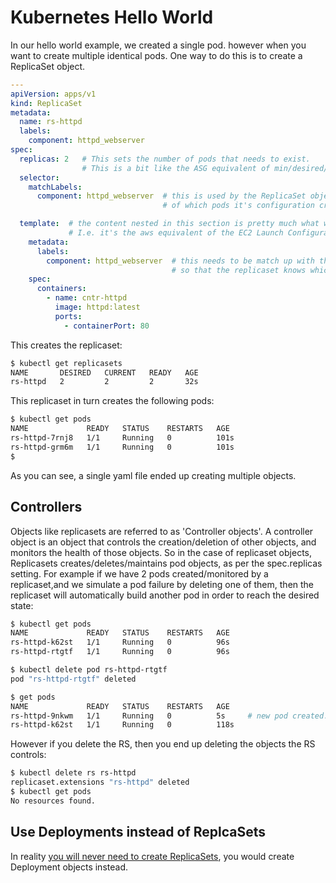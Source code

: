 # Kubernetes Hello World

In our hello world example, we created a single pod. however when you want to create multiple identical pods. One way to do this is to create a ReplicaSet object.

```yaml
---
apiVersion: apps/v1
kind: ReplicaSet
metadata:
  name: rs-httpd
  labels:
    component: httpd_webserver
spec:
  replicas: 2   # This sets the number of pods that needs to exist.
                # This is a bit like the ASG equivalent of min/desired/max, but as a single value.
  selector:
    matchLabels:
      component: httpd_webserver  # this is used by the ReplicaSet object to keep track
                                  # of which pods it's configuration created.

  template:  # the content nested in this section is pretty much what was in the pod-definition yaml file.
             # I.e. it's the aws equivalent of the EC2 Launch Configuration.
    metadata:
      labels:
        component: httpd_webserver  # this needs to be match up with the matchLabels setting above,
                                    # so that the replicaset knows which pods it has created.
    spec:
      containers:
        - name: cntr-httpd
          image: httpd:latest
          ports:
            - containerPort: 80
```

This creates the replicaset:

```bash
$ kubectl get replicasets
NAME       DESIRED   CURRENT   READY   AGE
rs-httpd   2         2         2       32s
```

This replicaset in turn creates the following pods:

```bash
$ kubectl get pods
NAME             READY   STATUS    RESTARTS   AGE
rs-httpd-7rnj8   1/1     Running   0          101s
rs-httpd-grm6m   1/1     Running   0          101s
$
```

As you can see, a single yaml file ended up creating multiple objects. 

## Controllers

Objects like replicasets are referred to as 'Controller objects'. A controller object is an object that controls the creation/deletion of other objects, and monitors the health of those objects. So in the case of replicaset objects, Replicasets creates/deletes/maintains pod objects, as per the spec.replicas setting. For example if we have 2 pods created/monitored by a replicaset,and we simulate a pod failure by deleting one of them, then the replicaset will automatically build another pod in order to reach the desired state:

```bash
$ kubectl get pods
NAME             READY   STATUS    RESTARTS   AGE
rs-httpd-k62st   1/1     Running   0          96s
rs-httpd-rtgtf   1/1     Running   0          96s

$ kubectl delete pod rs-httpd-rtgtf
pod "rs-httpd-rtgtf" deleted

$ get pods
NAME             READY   STATUS    RESTARTS   AGE
rs-httpd-9nkwm   1/1     Running   0          5s     # new pod created.
rs-httpd-k62st   1/1     Running   0          118s
```

However if you delete the RS, then you end up deleting the objects the RS controls:


```bash
$ kubectl delete rs rs-httpd
replicaset.extensions "rs-httpd" deleted
$ kubectl get pods
No resources found.
```

## Use Deployments instead of ReplcaSets

In reality [you will never need to create ReplicaSets](https://kubernetes.io/docs/concepts/workloads/controllers/replicaset/#when-to-use-a-replicaset), you would create Deployment objects instead.






